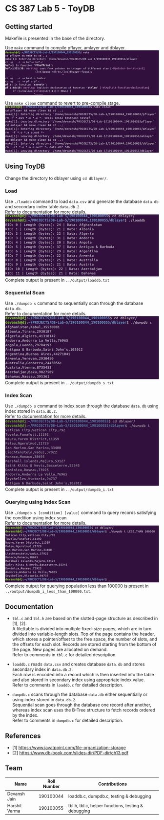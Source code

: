 # CS 387 Lab 5 - ToyDB

## Getting started

Makefile is presented in the base of the directory.

Use `make` command to compile pflayer, amlayer and dblayer.  
![`make`](./screenshots/make.png)

Use `make clean` command to revert to pre-compile stage.  
![`make clean`](./screenshots/make_clean.png)

## Using ToyDB

Change the directory to dblayer using `cd dblayer/`.

### Load

Use `./loaddb` command to load `data.csv` and generate the database `data.db` and secondary index table `data.db.2`.  
Refer to documentation for more details.  
![`loaddb`](./screenshots/loaddb.png)  
Complete output is present in `../output/loaddb.txt`

### Sequential Scan

Use `./dumpdb s` command to sequentially scan through the database `data.db`.  
Refer to documentation for more details.  
![`dumpdb s`](./screenshots/dumpdb_s.png)  
Complete output is present in `../output/dumpdb_s.txt`

### Index Scan

Use `./dumpdb s` command to index scan through the database `data.db` using index stored in `data.db.2`.  
Refer to documentation for more details.  
![`dumpdb i`](./screenshots/dumpdb_i.png)  
Complete output is present in `../output/dumpdb_i.txt`

### Querying using Index Scan

Use `./dumpdb s [condition] [value]` command to query records satisfying the condition using index scan.  
Refer to documentation for more details.  
![`dumpdb i LESS_THAN 100000`](./screenshots/dumpdb_i_less_than_100000.png)  
Complete output for querying population less than 100000 is present in `../output/dumpdb_i_less_than_100000.txt`.

## Documentation

- `tbl.c` and `tbl.h` are based on the slotted-page structure as described in [1], [2].  
  A file/table is divided into multiple fixed-size pages, which are in turn divided into variable-length slots. Top of the page contains the header, which stores a pointer/offset to the free space, the number of slots, and the offsets for each slot. Records are stored starting from the bottom of the page. New pages are allocated on demand.  
  Refer to comments in `tbl.c` for detailed description.

- `loaddb.c` reads `data.csv` and creates database `data.db` and stores secondary index in `data.db.2`.  
  Each row is encoded into a record which is then inserted into the table and also stored in secondary index using appropriate index value.  
  Refer to comments in `loaddb.c` for detailed description.

- `dumpdb.c` scans through the database `data.db` either sequentially or using index stored in `data.db.2`.  
  Sequential scan goes through the database one record after another, whereas index scan uses the B-Tree structure to fetch records ordered by the index.  
  Refer to comments in `dumpdb.c` for detailed description.

## References

- [1] https://www.javatpoint.com/file-organization-storage
- [2] https://www.db-book.com/slides-dir/PDF-dir/ch13.pdf

## Team

| Name          | Roll Number | Contributions                                       |
| ------------- | ----------- | --------------------------------------------------- |
| Devansh Jain  | 190100044   | loaddb.c, dumpdb.c, testing & debugging             |
| Harshit Varma | 190100055   | tbl.h, tbl.c, helper functions, testing & debugging |
